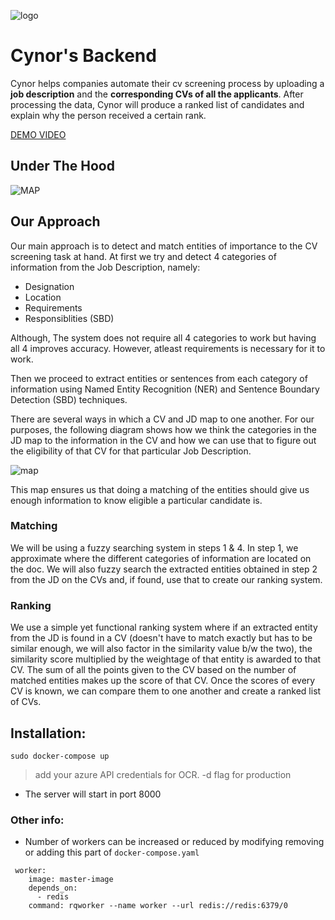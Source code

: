 ![logo](https://imgur.com/jRlL7aO.png)
# Cynor's Backend

Cynor helps companies automate their cv screening process by uploading a **job description** and the **corresponding CVs of all the applicants**. After processing the data, Cynor will produce a ranked list of candidates and explain why the person received a certain rank.

[DEMO VIDEO](https://imgur.com/3owZVue.png)

## Under The Hood
![MAP](https://imgur.com/1KTu6hT.png)

## Our Approach
Our main approach is to detect and match entities of importance to the CV screening task at hand. At first we try and detect 4 categories of information from the Job Description, namely:

* Designation
* Location
* Requirements
* Responsiblities (SBD)

Although, The system does not require all 4 categories to work but having all 4 improves accuracy. However, atleast requirements is necessary for it to work.

Then we proceed to extract entities or sentences from each category of information using Named Entity Recognition (NER) and Sentence Boundary Detection (SBD) techniques.

There are several ways in which a CV and JD map to one another. For our purposes, the following diagram shows how we think the categories in the JD map to the information in the CV and how we can use that to figure out the eligibility of that CV for that particular Job Description.

![map](https://imgur.com/Ql1V2Ba.png)

This map ensures us that doing a matching of the entities should give us enough information to know eligible a particular candidate is.

### Matching
We will be using a fuzzy searching system in steps 1 & 4.  In step 1, we approximate where the different categories of information are located on the doc. We will also fuzzy search the extracted entities obtained in step 2  from the JD on the CVs and, if found, use that to create our ranking system.

### Ranking
We use a simple yet functional ranking system where if an extracted entity from the JD is found in a CV (doesn't have to match exactly but has to be similar enough, we will also factor in the similarity value b/w the two), the similarity score multiplied by the weightage of that entity is awarded to that CV. The sum of all the points given to the CV based on the number of matched entities makes up the score of that CV. Once the scores of every CV is known, we can compare them to one another and create a ranked list of CVs.

## Installation:
```
sudo docker-compose up
```
> add your azure API credentials for OCR.
> -d flag for production

* The server will start in port 8000

### Other info:
* Number of workers can be increased or reduced by modifying removing or adding this part of `docker-compose.yaml`
```
 worker:
    image: master-image
    depends_on:
      - redis
    command: rqworker --name worker --url redis://redis:6379/0
```
